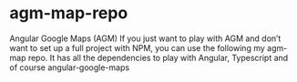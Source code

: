 # agm-map-repo
Angular Google Maps (AGM) If you just want to play with AGM and don’t want to set up a full project with NPM, you can use the following my agm-map repo. It has all the dependencies to play with Angular, Typescript and of course angular-google-maps
